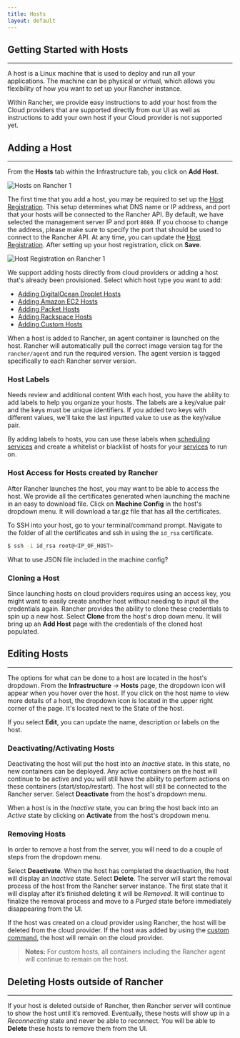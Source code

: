 ```yaml
---
title: Hosts 
layout: default
---
```


## Getting Started with Hosts
---
<span class="highlight">A host is a Linux machine that is used to deploy and run all your applications. The machine can be physical or virtual, which allows you flexibility of how you want to set up your Rancher instance. </span>

Within Rancher, we provide easy instructions to add your host from the Cloud providers that are supported directly from our UI as well as instructions to add your own host if your Cloud provider is not supported yet.

<a id="addhost"></a>
## Adding a Host
---

From the **Hosts** tab within the Infrastructure tab, you click on **Add Host**.

![Hosts on Rancher 1]({{site.baseurl}}/img/rancher_hosts_1.png)

The first time that you add a host, you may be required to set up the [Host Registration]({{site.baseurl}}/docs/configuration/host-registration/). This setup determines what DNS name or IP address, and port that your hosts will be connected to the Rancher API. By default, we have selected the management server IP and port `8080`.  If you choose to change the address, please make sure to specify the port that should be used to connect to the Rancher API. At any time, you can update the [Host Registration]({{site.baseurl}}/docs/configuration/host-registration/). After setting up your host registration, click on **Save**.

![Host Registration on Rancher 1]({{site.baseurl}}/img/rancher_hosts_registration_1.png)

We support adding hosts directly from cloud providers or adding a host that's already been provisioned. Select which host type you want to add:

* [Adding DigitalOcean Droplet Hosts]({{site.baseurl}}/docs/infrastructure/hosts/digitalocean/)
* [Adding Amazon EC2 Hosts]({{site.baseurl}}/docs/infrastructure/hosts/amazon/)
* [Adding Packet Hosts]({{site.baseurl}}/docs/infrastructure/hosts/packet/)
* [Adding Rackspace Hosts]({{site.baseurl}}/docs/infrastructure/hosts/rackspace/)
* [Adding Custom Hosts]({{site.baseurl}}/docs/infrastructure/hosts/custom/)

When a host is added to Rancher, an agent container is launched on the host. Rancher will automatically pull the correct image version tag for the `rancher/agent` and run the required version. The agent version is tagged specifically to each Rancher server version.

<a id="hostlabels"></a>
### Host Labels

<span class="highlight">Needs review and additional content</span>
With each host, you have the ability to add labels to help you organize your hosts. The labels are a key/value pair and the keys must be unique identifiers. If you added two keys with different values, we'll take the last inputted value to use as the key/value pair.

By adding labels to hosts, you can use these labels when [scheduling services]({{site.baseurl}}/docs/services/projects/adding-services/#scheduling-services) and create a whitelist or blacklist of hosts for your [services]({{site.baseurl}}/docs/services) to run on. 

<a id="machine-config"></a>
### Host Access for Hosts created by Rancher

After Rancher launches the host, you may want to be able to access the host. We provide all the certificates generated when launching the machine in an easy to download file. Click on **Machine Config** in the host's dropdown menu. It will download a tar.gz file that has all the certificates.

To SSH into your host, go to your terminal/command prompt. Navigate to the folder of all the certificates and ssh in using the `id_rsa` certificate.

```bash
$ ssh -i id_rsa root@<IP_OF_HOST>
```

<span class="highlight">What to use JSON file included in the machine config?</span>

### Cloning a Host

Since launching hosts on cloud providers requires using an access key, you might want to easily create another host without needing to input all the credentials again. Rancher provides the ability to clone these credentials to spin up a new host. Select **Clone** from the host's drop down menu. It will bring up an **Add Host** page with the credentials of the cloned host populated.

## Editing Hosts
---

The options for what can be done to a host are located in the host's dropdown. From the **Infrastructure** -> **Hosts** page, the dropdown icon will appear when you hover over the host. If you click on the host name to view more details of a host, the dropdown icon is located in the upper right corner of the page. It's located next to the State of the host.

If you select **Edit**, you can update the name, description or labels on the host. 

### Deactivating/Activating Hosts

Deactivating the host will put the host into an _Inactive_ state. In this state, no new containers can be deployed. Any active containers on the host will continue to be active and you will still have the ability to perform actions on these containers (start/stop/restart). The host will still be connected to the Rancher server. Select **Deactivate** from the host's dropdown menu.

When a host is in the _Inactive_ state, you can bring the host back into an _Active_ state by clicking on **Activate** from the host's dropdown menu.

### Removing Hosts

In order to remove a host from the server, you will need to do a couple of steps from the dropdown menu.

Select **Deactivate**. When the host has completed the deactivation, the host will display an _Inactive_ state. Select **Delete**. The server will start the removal process of the host from the Rancher server instance. The first state that it will display after it’s finished deleting it will be _Removed_. It will continue to finalize the removal process and move to a _Purged_ state before immediately disappearing from the UI. 

If the host was created on a cloud provider using Rancher, the host will be deleted from the cloud provider. If the host was added by using the [custom command]({{site.baseurl}}/docs/infrastructure/hosts/custom/), the host will remain on the cloud provider.
                                                                                                                                                                                                                                                                                                                                                        
> **Notes:** For custom hosts, all containers including the Rancher agent will continue to remain on the host.  

## Deleting Hosts outside of Rancher
---

If your host is deleted outside of Rancher, then Rancher server will continue to show the host until it’s removed. Eventually, these hosts will show up in a _Reconnecting_ state and never be able to reconnect. You will be able to **Delete** these hosts to remove them from the UI. 


